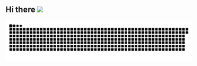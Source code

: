 ## Hi there <img src="https://github.com/TheDudeThatCode/TheDudeThatCode/blob/master/Assets/Hi.gif" width="29px">


<!--
**pranjalhere/pranjalhere** is a ✨ _special_ ✨ repository because its `README.md` (this file) appears on your GitHub profile.

Here are some ideas to get you started:

- 🔭 I’m currently working on ...
- 🌱 I’m currently learning ...
- 👯 I’m looking to collaborate on ...
- 🤔 I’m looking for help with ...
- 💬 Ask me about ...
- 📫 How to reach me: ...
- 😄 Pronouns: ...
- ⚡ Fun fact: ...
-->
<p align="center">
  <img src="https://github.com/pranjalhere/pranjalhere/blob/output/github-contribution-grid-snake.svg" alt="snake"></center>
</p>
